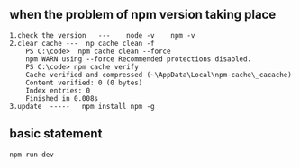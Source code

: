 
## when the problem of npm version taking place
    1.check the version   ---    node -v    npm -v
    2.clear cache ---  np cache clean -f   
        PS C:\code>  npm cache clean --force
        npm WARN using --force Recommended protections disabled.
        PS C:\code> npm cache verify
        Cache verified and compressed (~\AppData\Local\npm-cache\_cacache)
        Content verified: 0 (0 bytes)
        Index entries: 0
        Finished in 0.008s
    3.update  -----   npm install npm -g   


## basic statement
    npm run dev 
